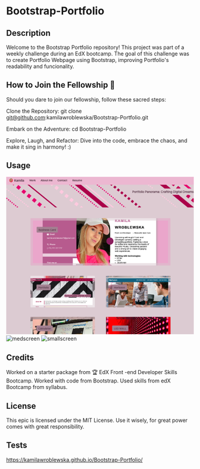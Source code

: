 # Bootstrap-Portfolio

## Description

Welcome to the Bootstrap Portfolio repository! This project was part of a weekly challenge during an EdX bootcamp. The goal of this challenge was to create Portfolio Webpage using Bootstrap, improving Portfolio's readability and funcionality.
## How to Join the Fellowship 🌟

Should you dare to join our fellowship, follow these sacred steps:

Clone the Repository:
git clone git@github.com:kamilawroblewska/Bootstrap-Portfolio.git

Embark on the Adventure:
cd Bootstrap-Portfolio

Explore, Laugh, and Refactor: Dive into the code, embrace the chaos, and make it sing in harmony! :)

## Usage

![bigscreen](https://github.com/kamilawroblewska/Bootstrap-Portfolio/blob/main/Images/screeen1.png?raw=true)
![medscreen](main/images/screen2.png)
![smallscreen](main/images/screen3.png)


## Credits

Worked on a starter package from 🏆 EdX Front -end Developer Skills Bootcamp.
Worked with code from Bootstrap.
Used skills from edX Bootcamp from syllabus.

## License

This epic is licensed under the MIT License. Use it wisely, for great power comes with great responsibility.

## Tests

https://kamilawroblewska.github.io/Bootstrap-Portfolio/
